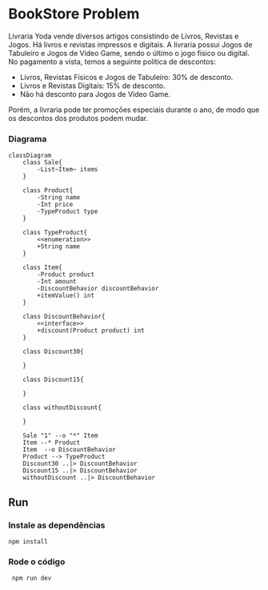 # BookStore Problem

Livraria Yoda vende diversos artigos consistindo de Livros, Revistas e Jogos. Há livros e revistas impressos e digitais. A livraria possui Jogos de Tabuleiro e Jogos de Vídeo Game, sendo o último o jogo físico ou
digital. No pagamento a vista, temos a seguinte política de descontos:

- Livros, Revistas Físicos e Jogos de Tabuleiro: 30% de desconto.
- Livros e Revistas Digitais: 15% de desconto.
- Não há desconto para Jogos de Vídeo Game.

Porém, a livraria pode ter promoções especiais durante o ano, de modo que os descontos dos
produtos podem mudar.
### Diagrama

```mermaid
classDiagram
    class Sale{
        -List~Item~ items
    }

    class Product{
        -String name
        -Int price
        -TypeProduct type
    }

    class TypeProduct{
        <<enumeration>>
        +String name
    }

    class Item{
        -Product product
        -Int amount
        -DiscountBehavior discountBehavior
        +itemValue() int
    }

    class DiscountBehavior{
        <<interface>>
        +discount(Product product) int
    }

    class Discount30{

    }

    class Discount15{

    }

    class withoutDiscount{

    }

    Sale "1" --o "*" Item
    Item --* Product
    Item  --o DiscountBehavior
    Product --> TypeProduct
    Discount30 ..|> DiscountBehavior
    Discount15 ..|> DiscountBehavior
    withoutDiscount ..|> DiscountBehavior

```


## Run

### Instale as dependências

`npm install `

### Rode o código

` npm run dev`
